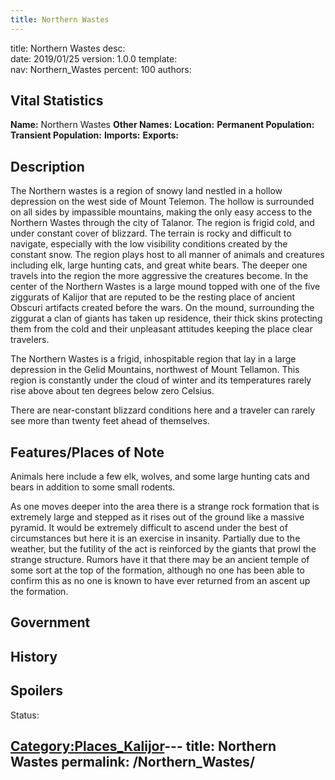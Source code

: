 ```yaml
---
title: Northern Wastes
---
```


title:		Northern Wastes
desc:		
date:		2019/01/25
version:	1.0.0
template:	
nav:		Northern_Wastes
percent:	100
authors:	
## Vital Statistics

**Name:** Northern Wastes
**Other Names:**
**Location:**
**Permanent Population:**
**Transient Population:**
**Imports:**
**Exports:**

## Description

The Northern wastes is a region of snowy land nestled in a hollow
depression on the west side of Mount Telemon. The hollow is surrounded
on all sides by impassible mountains, making the only easy access to the
Northern Wastes through the city of Talanor. The region is frigid cold,
and under constant cover of blizzard. The terrain is rocky and difficult
to navigate, especially with the low visibility conditions created by
the constant snow. The region plays host to all manner of animals and
creatures including elk, large hunting cats, and great white bears. The
deeper one travels into the region the more aggressive the creatures
become. In the center of the Northern Wastes is a large mound topped
with one of the five ziggurats of Kalijor that are reputed to be the
resting place of ancient Obscuri artifacts created before the wars. On
the mound, surrounding the ziggurat a clan of giants has taken up
residence, their thick skins protecting them from the cold and their
unpleasant attitudes keeping the place clear travelers.

The Northern Wastes is a frigid, inhospitable region that lay in a large
depression in the Gelid Mountains, northwest of Mount Tellamon. This
region is constantly under the cloud of winter and its temperatures
rarely rise above about ten degrees below zero Celsius.

There are near-constant blizzard conditions here and a traveler can
rarely see more than twenty feet ahead of themselves.

## Features/Places of Note

Animals here include a few elk, wolves, and some large hunting cats and
bears in addition to some small rodents.

As one moves deeper into the area there is a strange rock formation that
is extremely large and stepped as it rises out of the ground like a
massive pyramid. It would be extremely difficult to ascend under the
best of circumstances but here it is an exercise in insanity. Partially
due to the weather, but the futility of the act is reinforced by the
giants that prowl the strange structure. Rumors have it that there may
be an ancient temple of some sort at the top of the formation, although
no one has been able to confirm this as no one is known to have ever
returned from an ascent up the formation.

## Government

## History

## Spoilers

<spoiler text="Spoilers">Status: </spoiler>

[Category:Places_Kalijor](Category:Places_Kalijor "wikilink")---
title: Northern Wastes
permalink: /Northern_Wastes/
---

